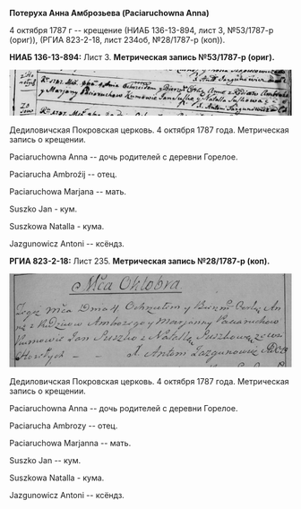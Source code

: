 **Потеруха Анна Амброзьева (Paciaruchowna Anna)**

4 октября 1787 г -- крещение (НИАБ 136-13-894, лист 3, №53/1787-р
(ориг)), (РГИА 823-2-18, лист 234об, №28/1787-р (коп)).

**НИАБ 136-13-894:** Лист 3. **Метрическая запись №53/1787-р (ориг).**

![](./media/47548c83fc1bdf01359f33088178df2282b3b929.png)

Дедиловичская Покровская церковь. 4 октября 1787 года. Метрическая
запись о крещении.

Paciaruchowna Anna -- дочь родителей с деревни Горелое.

Paciarucha Ambroźij -- отец.

Paciaruchowa Marjana -- мать.

Suszko Jan - кум.

Suszkowa Natalla - кума.

Jazgunowicz Antoni -- ксёндз.

**РГИА 823-2-18:** Лист 235. **Метрическая запись №28/1787-р (коп).**

![](./media/9a06da93b779db0f03d4a12d74d43270daa71e0d.png)

Дедиловичская Покровская церковь. 4 октября 1787 года. Метрическая
запись о крещении.

Paciaruchowna Anna -- дочь родителей с деревни Горелое.

Paciarucha Ambrozy -- отец.

Paciaruchowa Marjanna -- мать.

Suszko Jan -- кум.

Suszkowa Natalla - кума.

Jazgunowicz Antoni -- ксёндз.
